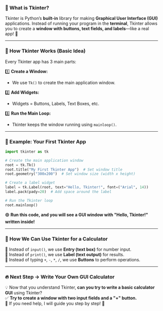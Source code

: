 ### **📌 What is Tkinter?**
Tkinter is Python’s **built-in** library for making **Graphical User Interface (GUI)** applications. Instead of running your program in the **terminal**, Tkinter allows you to create a **window with buttons, text fields, and labels**—like a real app! 🚀  

---

### **📌 How Tkinter Works (Basic Idea)**  
Every Tkinter app has 3 main parts:  

1️⃣ **Create a Window:**  
   - We use `Tk()` to create the main application window.  

2️⃣ **Add Widgets:**  
   - Widgets = Buttons, Labels, Text Boxes, etc.  

3️⃣ **Run the Main Loop:**  
   - Tkinter keeps the window running using `mainloop()`.  

---

### **📌 Example: Your First Tkinter App**
```python
import tkinter as tk

# Create the main application window
root = tk.Tk()
root.title("My First Tkinter App")  # Set window title
root.geometry("300x200")  # Set window size (width x height)

# Create a label widget
label = tk.Label(root, text="Hello, Tkinter!", font=("Arial", 14))
label.pack(pady=20)  # Add space around the label

# Run the Tkinter loop
root.mainloop()
```
🟢 **Run this code, and you will see a GUI window with "Hello, Tkinter!" written inside!**  

---

### **📌 How We Can Use Tkinter for a Calculator**
🔹 Instead of `input()`, we use **Entry (text box)** for number input.  
🔹 Instead of `print()`, we use **Label (text output)** for results.  
🔹 Instead of typing `+`, `-`, `*`, `/`, we use **Buttons** to perform operations.  

---

### **🔥 Next Step → Write Your Own GUI Calculator**
💡 Now that you understand Tkinter, **can you try to write a basic calculator GUI** using Tkinter?  
✅ **Try to create a window with two input fields and a "+" button.**  
🔹 If you need help, I will guide you step by step! 🚀